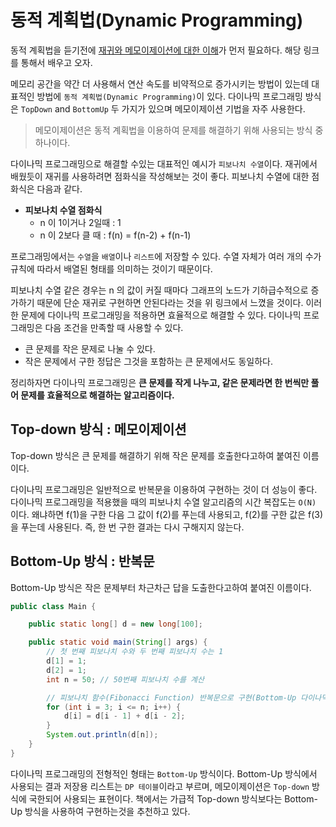# 동적 계획법(Dynamic Programming)

동적 계획법을 듣기전에 [재귀와 메모이제이션에 대한 이해](https://github.com/BAEKJungHo/algorithms/tree/master/contents/DataStructures/Stack/Recursive#%EB%A9%94%EB%AA%A8%EC%9D%B4%EC%A0%9C%EC%9D%B4%EC%85%98memoization)가 먼저 필요하다. 해당 링크를 통해서 배우고 오자.

메모리 공간을 약간 더 사용해서 연산 속도를 비약적으로 증가시키는 방법이 있는데 대표적인 방법에 `동적 계획법(Dynamic Programming)`이 있다. 다이나믹 프로그래밍 방식은 `TopDown` and `BottomUp` 두 가지가 있으며 메모이제이션 기법을 자주 사용한다.

> 메모이제이션은 동적 계획법을 이용하여 문제를 해결하기 위해 사용되는 방식 중 하나이다.

다이나믹 프로그래밍으로 해결할 수있는 대표적인 예시가 `피보나치 수열`이다. 재귀에서 배웠듯이 재귀를 사용하려면 점화식을 작성해보는 것이 좋다. 피보나치 수열에 대한 점화식은 다음과 같다.

- __피보나치 수열 점화식__
  - n 이 1이거나 2일때 : 1
  - n 이 2보다 클 때 : f(n) = f(n-2) + f(n-1)

프로그래밍에서는 `수열`을 `배열`이나 `리스트`에 저장할 수 있다. 수열 자체가 여러 개의 수가 규칙에 따라서 배열된 형태를 의미하는 것이기 때문이다.

피보나치 수열 같은 경우는 n 의 값이 커질 때마다 그래프의 노드가 기하급수적으로 증가하기 때문에 단순 재귀로 구현하면 안된다라는 것을 위 링크에서 느꼈을 것이다.
이러한 문제에 다이나믹 프로그래밍을 적용하면 효율적으로 해결할 수 있다. 다이나믹 프로그래밍은 다음 조건을 만족할 때 사용할 수 있다.

- 큰 문제를 작은 문제로 나눌 수 있다.
- 작은 문제에서 구한 정답은 그것을 포함하는 큰 문제에서도 동일하다.

정리하자면 다이나믹 프로그래밍은 __큰 문제를 작게 나누고, 같은 문제라면 한 번씩만 풀어 문제를 효율적으로 해결하는 알고리즘이다.__ 

## Top-down 방식 : 메모이제이션

Top-down 방식은 큰 문제를 해결하기 위해 작은 문제를 호출한다고하여 붙여진 이름이다.

다이나믹 프로그래밍은 일반적으로 반복문을 이용하여 구현하는 것이 더 성능이 좋다. 다이나믹 프로그래밍을 적용했을 때의 피보나치 수열 알고리즘의 시간 복잡도는 `O(N)` 이다. 왜냐하면 f(1)을 구한 다음 그 값이 f(2)를 푸는데 사용되고, f(2)를 구한 값은 f(3)을 푸는데 사용된다. 즉, 한 번 구한 결과는 다시 구해지지 않는다.

## Bottom-Up 방식 : 반복문

Bottom-Up 방식은  작은 문제부터 차근차근 답을 도출한다고하여 붙여진 이름이다.

```java
public class Main {

    public static long[] d = new long[100];

    public static void main(String[] args) {
        // 첫 번째 피보나치 수와 두 번째 피보나치 수는 1
        d[1] = 1;
        d[2] = 1;
        int n = 50; // 50번째 피보나치 수를 계산

        // 피보나치 함수(Fibonacci Function) 반복문으로 구현(Bottom-Up 다이나믹 프로그래밍)
        for (int i = 3; i <= n; i++) {
            d[i] = d[i - 1] + d[i - 2];
        }
        System.out.println(d[n]);
    }
}
```

다이나믹 프로그래밍의 전형적인 형태는 `Bottom-Up` 방식이다. Bottom-Up 방식에서 사용되는 결과 저장용 리스트는 `DP 테이블`이라고 부르며, 메모이제이션은 `Top-down` 방식에 국한되어 사용되는 표현이다. 책에서는 가급적 Top-down 방식보다는 Bottom-Up 방식을 사용하여 구현하는것을 추천하고 있다.
